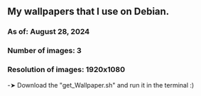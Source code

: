## My wallpapers that I use on Debian.

### As of: August 28, 2024
### Number of images: 3
### Resolution of images: 1920x1080


-➤ Download the "get_Wallpaper.sh" and run it in the terminal :)
